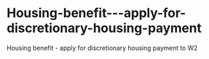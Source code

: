 # Housing-benefit---apply-for-discretionary-housing-payment
Housing benefit - apply for discretionary housing payment to W2
